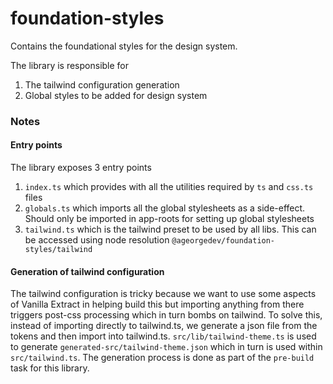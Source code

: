 # foundation-styles

Contains the foundational styles for the design system.

The library is responsible for

1. The tailwind configuration generation
2. Global styles to be added for design system

### Notes

#### Entry points

The library exposes 3 entry points

1. `index.ts` which provides with all the utilities required by `ts` and `css.ts` files
2. `globals.ts` which imports all the global stylesheets as a side-effect. Should only be imported in app-roots for setting up global stylesheets
3. `tailwind.ts` which is the tailwind preset to be used by all libs. This can be accessed using node resolution `@ageorgedev/foundation-styles/tailwind`

#### Generation of tailwind configuration

The tailwind configuration is tricky because we want to use some aspects of Vanilla Extract in helping build this but importing anything from there
triggers post-css processing which in turn bombs on tailwind. To solve this, instead of importing directly to tailwind.ts, we generate a json file from the tokens
and then import into tailwind.ts. `src/lib/tailwind-theme.ts` is used to generate `generated-src/tailwind-theme.json` which in turn is used within `src/tailwind.ts`.
The generation process is done as part of the `pre-build` task for this library.

